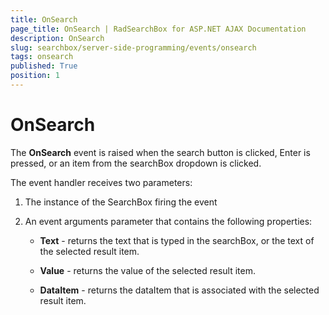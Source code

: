 ```yaml
---
title: OnSearch
page_title: OnSearch | RadSearchBox for ASP.NET AJAX Documentation
description: OnSearch
slug: searchbox/server-side-programming/events/onsearch
tags: onsearch
published: True
position: 1
---
```


# OnSearch




The **OnSearch** event is raised when the search button is clicked, Enter is pressed, or an item from the searchBox dropdown is clicked.

The event handler receives two parameters:

1. The instance of the SearchBox firing the event

1. An event arguments parameter that contains the following properties:

	* **Text** - returns the text that is typed in the searchBox, or the text of the selected result item.

	* **Value** - returns the value of the selected result item.

	* **DataItem** - returns the dataItem that is associated with the selected result item.
